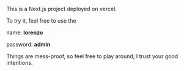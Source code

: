 This is a Next.js project deployed on vercel.

To try it, feel free to use the 


name: **lorenzo** 

password: **admin**

Things are mess-proof, so feel free to play around; I trust your good intentions.
